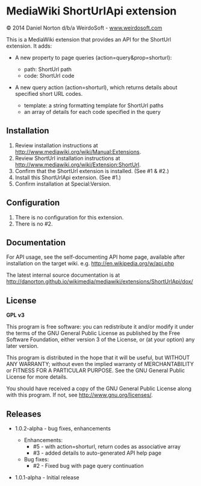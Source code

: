 # MediaWiki ShortUrlApi extension
© 2014 Daniel Norton d/b/a WeirdoSoft - www.weirdosoft.com

This is a MediaWiki extension that provides an API for the ShortUrl extension.
It adds:
 - A new property to page queries (action=query&prop=shorturl):
   - path: ShortUrl path
   - code: ShortUrl code

 - A new query action (action=shorturl), which returns details about specified short URL codes.
   - template: a string formatting template for ShortUrl paths
   - an array of details for each code specified in the query

## Installation
1. Review installation instructions at http://www.mediawiki.org/wiki/Manual:Extensions.
2. Review ShortUrl installation instructions at http://www.mediawiki.org/wiki/Extension:ShortUrl.
3. Confirm that the ShortUrl extension is installed. (See #1 & #2.)
4. Install this ShortUrlApi extension. (See #1.)
5. Confirm installation at Special:Version.

## Configuration
1. There is no configuration for this extension.
2. There is no #2.

## Documentation
For API usage, see the self-documenting API home page, available
after installation on the target wiki.
e.g. http://en.wikipedia.org/w/api.php

The latest internal source documentation is at
http://danorton.github.io/wikimedia/mediawiki/extensions/ShortUrlApi/dox/

## License
**GPL v3**

This program is free software: you can redistribute it and/or modify
it under the terms of the GNU General Public License as published by
the Free Software Foundation, either version 3 of the License, or
(at your option) any later version.

This program is distributed in the hope that it will be useful,
but WITHOUT ANY WARRANTY; without even the implied warranty of
MERCHANTABILITY or FITNESS FOR A PARTICULAR PURPOSE.  See the
GNU General Public License for more details.

You should have received a copy of the GNU General Public License
along with this program.  If not, see <http://www.gnu.org/licenses/>.

## Releases
 - 1.0.2-alpha - bug fixes, enhancements
   - Enhancements:
     - #5 - with action=shorturl, return codes as associative array
     - #3 - added details to auto-generated API help page
   - Bug fixes:
     - #2 - Fixed bug with page query continuation

 - 1.0.1-alpha - Initial release
